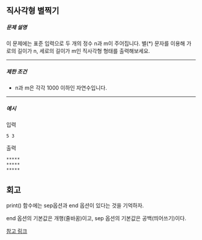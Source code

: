 ## 직사각형 별찍기

##### 문제 설명

이 문제에는 표준 입력으로 두 개의 정수 n과 m이 주어집니다.
별(*) 문자를 이용해 가로의 길이가 n, 세로의 길이가 m인 직사각형 형태를 출력해보세요.

------

##### 제한 조건

- n과 m은 각각 1000 이하인 자연수입니다.

------

##### 예시

입력

```
5 3
```

출력

```
*****
*****
*****
```

## 회고

print() 함수에는 sep옵션과 end 옵션이 있다는 것을 기억하자.

end 옵션의 기본값은 개행(줄바꿈)이고, sep 옵션의 기본값은 공백(띄어쓰기)이다.

[참고 링크](https://blockdmask.tistory.com/463)